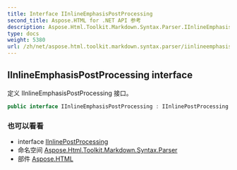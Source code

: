 ```yaml
---
title: Interface IInlineEmphasisPostProcessing
second_title: Aspose.HTML for .NET API 参考
description: Aspose.Html.Toolkit.Markdown.Syntax.Parser.IInlineEmphasisPostProcessing 界面. 定义 IInlineEmphasisPostProcessing 接口
type: docs
weight: 5380
url: /zh/net/aspose.html.toolkit.markdown.syntax.parser/iinlineemphasispostprocessing/
---
```

## IInlineEmphasisPostProcessing interface

定义 IInlineEmphasisPostProcessing 接口。

```csharp
public interface IInlineEmphasisPostProcessing : IInlinePostProcessing
```

### 也可以看看

* interface [IInlinePostProcessing](../iinlinepostprocessing/)
* 命名空间 [Aspose.Html.Toolkit.Markdown.Syntax.Parser](../../aspose.html.toolkit.markdown.syntax.parser/)
* 部件 [Aspose.HTML](../../)


